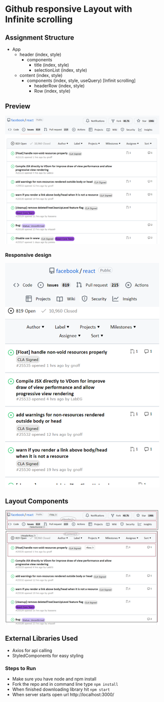 # Github responsive Layout with Infinite scrolling

## Assignment Structure
- App
  - header (index, style)
    - components
      - title (index, style)
      - selectionList (index, style)
  - content (index, style)
    - components (index, style, useQuery) [Infinit scrolling]
      - headerRow (index, style)
      - Row (index, style)
## Preview
![Database](https://github.com/gittyvarshney/gitLayoutAssignment/blob/main/description.png?raw=true)

### Responsive design
![Database](https://github.com/gittyvarshney/gitLayoutAssignment/blob/main/responsive_design.png?raw=true)

## Layout Components
![Database](https://github.com/gittyvarshney/gitLayoutAssignment/blob/main/description_info.png?raw=true)

## External Libraries Used
-   Axios for api calling
-   StyledComponents for easy styling

### Steps to Run
-   Make sure you have node and npm install
-   Fork the repo and in command line type ```npm install```
-   When finished downloading library hit ```npm start```
-   When server starts open url http://localhost:3000/
